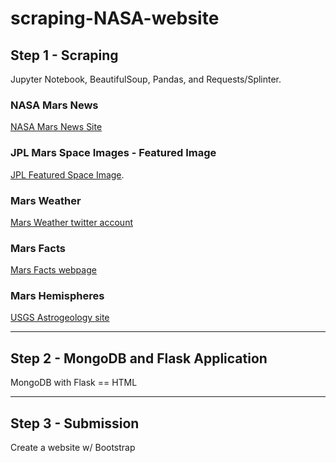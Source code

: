 # scraping-NASA-website

## Step 1 - Scraping

Jupyter Notebook, BeautifulSoup, Pandas, and Requests/Splinter.

### NASA Mars News
[NASA Mars News Site](https://mars.nasa.gov/news/) 

### JPL Mars Space Images - Featured Image
[JPL Featured Space Image](https://www.jpl.nasa.gov/spaceimages/?search=&category=Mars).

### Mars Weather
[Mars Weather twitter account](https://twitter.com/marswxreport?lang=en) 

### Mars Facts
[Mars Facts webpage](http://space-facts.com/mars/)

### Mars Hemispheres
[USGS Astrogeology site](https://astrogeology.usgs.gov/search/results?q=hemisphere+enhanced&k1=target&v1=Mars) 


- - -

## Step 2 - MongoDB and Flask Application

MongoDB with Flask == HTML

- - -

## Step 3 - Submission

Create a website w/ Bootstrap
